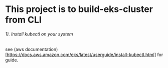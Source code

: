 # This project is to build-eks-cluster from CLI

###### 1). Install kubectl on your system 
see (aws documentation)[https://docs.aws.amazon.com/eks/latest/userguide/install-kubectl.html] for guide.


